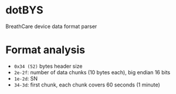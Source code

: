 # dotBYS
BreathCare device data format parser

# Format analysis
* `0x34 (52)` bytes header size
* `2e-2f`: number of data chunks (10 bytes each), big endian 16 bits
* `1e-2d`: SN
* `34-3d`: first chunk, each chunk covers 60 seconds (1 minute)

